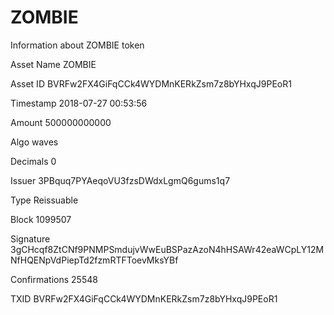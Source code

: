 # ZOMBIE
Information about ZOMBIE token

Asset Name	  ZOMBIE

Asset ID            BVRFw2FX4GiFqCCk4WYDMnKERkZsm7z8bYHxqJ9PEoR1

Timestamp	 2018-07-27 00:53:56

Amount	         500000000000

Algo                  waves

Decimals	         0

Issuer	         3PBquq7PYAeqoVU3fzsDWdxLgmQ6gums1q7

Type                  Reissuable

Block                 1099507

Signature 3gCHcqf8ZtCNf9PNMPSmdujvWwEuBSPazAzoN4hHSAWr42eaWCpLY12MNfHQENpVdPiepTd2fzmRTFToevMksYBf

Confirmations    25548

TXID                  BVRFw2FX4GiFqCCk4WYDMnKERkZsm7z8bYHxqJ9PEoR1
